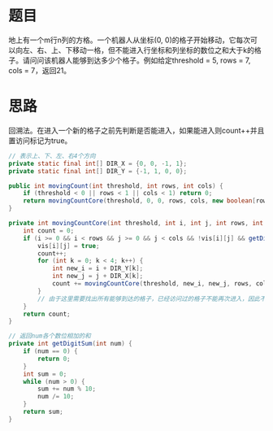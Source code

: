 # 题目

地上有一个m行n列的方格。一个机器人从坐标(0, 0)的格子开始移动，它每次可以向左、右、上、下移动一格，但不能进入行坐标和列坐标的数位之和大于k的格子。请问问该机器人能够到达多少个格子。例如给定threshold = 5, rows = 7, cols = 7，返回21。

# 思路

回溯法。在进入一个新的格子之前先判断是否能进入，如果能进入则count++并且置访问标记为true。

```java
// 表示上、下、左、右4个方向
private static final int[] DIR_X = {0, 0, -1, 1};
private static final int[] DIR_Y = {-1, 1, 0, 0};

public int movingCount(int threshold, int rows, int cols) {
    if (threshold < 0 || rows < 1 || cols < 1) return 0;
    return movingCountCore(threshold, 0, 0, rows, cols, new boolean[rows][cols]);
}

private int movingCountCore(int threshold, int i, int j, int rows, int cols, boolean[][] vis) {
    int count = 0;
    if (i >= 0 && i < rows && j >= 0 && j < cols && !vis[i][j] && getDigitSum(i) + getDigitSum(j) <= threshold) {
        vis[i][j] = true;
        count++;
        for (int k = 0; k < 4; k++) {
            int new_i = i + DIR_Y[k];
            int new_j = j + DIR_X[k];
            count += movingCountCore(threshold, new_i, new_j, rows, cols, vis);
        }
        // 由于这里需要找出所有能够到达的格子，已经访问过的格子不能再次进入，因此不能添加vis[i][j] = false
    }
    return count;
}

// 返回num各个数位相加的和
private int getDigitSum(int num) {
    if (num == 0) {
        return 0;
    }
    int sum = 0;
    while (num > 0) {
        sum += num % 10;
        num /= 10;
    }
    return sum;
}
```

